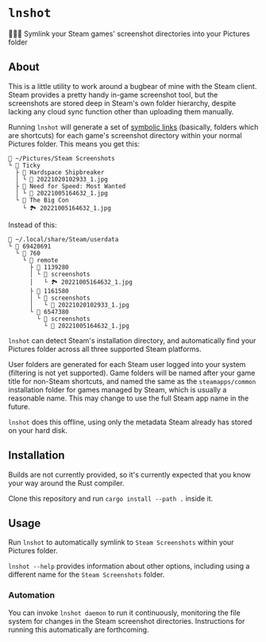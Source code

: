 # `lnshot`

🧖🏻‍♀️ Symlink your Steam games' screenshot directories into your Pictures folder

## About

This is a little utility to work around a bugbear of mine with the Steam client. Steam provides a pretty handy in-game screenshot tool, but the screenshots are stored deep in Steam's own folder hierarchy, despite lacking any cloud sync function other than uploading them manually.

Running `lnshot` will generate a set of [symbolic links](https://en.wikipedia.org/wiki/Symbolic_link) (basically, folders which are shortcuts) for each game's screenshot directory within your normal Pictures folder. This means you get this:

```
📂 ~/Pictures/Steam Screenshots
└ 📂 Ticky
  ├ 📂 Hardspace Shipbreaker
  │ └ 🌌 20221020102933_1.jpg
  ├ 📂 Need for Speed: Most Wanted
  │ └ 🌃 20221005164632_1.jpg
  └ 📂 The Big Con
    └ 🏞 20221005164632_1.jpg
```

Instead of this:

```
📂 ~/.local/share/Steam/userdata
└ 📂 69420691
  └ 📂 760
    └ 📂 remote
      ├ 📂 1139280
      │ └ 📂 screenshots
      │   └ 🏞 20221005164632_1.jpg
      ├ 📂 1161580
      │ └ 📂 screenshots
      │   └ 🌌 20221020102933_1.jpg
      └ 📂 6547380
        └ 📂 screenshots
          └ 🌃 20221005164632_1.jpg
```

`lnshot` can detect Steam's installation directory, and automatically find your Pictures folder across all three supported Steam platforms.

User folders are generated for each Steam user logged into your system (filtering is not yet supported). Game folders will be named after your game title for non-Steam shortcuts, and named the same as the `steamapps/common` installation folder for games managed by Steam, which is usually a reasonable name. This may change to use the full Steam app name in the future.

`lnshot` does this offline, using only the metadata Steam already has stored on your hard disk.

## Installation

Builds are not currently provided, so it's currently expected that you know your way around the Rust compiler.

Clone this repository and run `cargo install --path .` inside it.

## Usage

Run `lnshot` to automatically symlink to `Steam Screenshots` within your Pictures folder.

`lnshot --help` provides information about other options, including using a different name for the `Steam Screenshots` folder.

### Automation

You can invoke `lnshot daemon` to run it continuously, monitoring the file system for changes in the Steam screenshot directories. Instructions for running this automatically are forthcoming.
